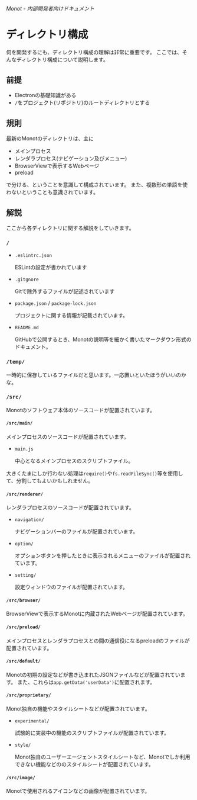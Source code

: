 ###### Monot - 内部開発者向けドキュメント
# ディレクトリ構成
何を開発するにも、ディレクトリ構成の理解は非常に重要です。
ここでは、そんなディレクトリ構成について説明します。

## 前提
- Electronの基礎知識がある
- `/`をプロジェクト(リポジトリ)のルートディレクトリとする

## 規則
最新のMonotのディレクトリは、主に

- メインプロセス
- レンダラプロセス(ナビゲーション及びメニュー)
- BrowserViewで表示するWebページ
- preload

で分ける、ということを意識して構成されています。
また、複数形の単語を使わないということも意識されています。

## 解説
ここから各ディレクトリに関する解説をしていきます。

### `/`
- `.eslintrc.json`

  ESLintの設定が書かれています

- `.gitgnore`

  Gitで除外するファイルが記述されています

- `package.json` / `package-lock.json`

  プロジェクトに関する情報が記載されています。

- `README.md`

  GitHubで公開するとき、Monotの説明等を細かく書いたマークダウン形式のドキュメント。

### `/temp/`
一時的に保存しているファイルだと思います。一応置いといたほうがいいのかな。

### `/src/`
Monotのソフトウェア本体のソースコードが配置されています。

#### `/src/main/`
メインプロセスのソースコードが配置されています。

- `main.js`

  中心となるメインプロセスのスクリプトファイル。

大きくたまにしか行わない処理は`require()`や`fs.readFileSync()`等を使用して、分割してもよいかもしれません。

#### `/src/renderer/`
レンダラプロセスのソースコードが配置されています。

- `navigation/`

  ナビゲーションバーのファイルが配置されています。

- `option/`

  オプションボタンを押したときに表示されるメニューのファイルが配置されています。

- `setting/`

  設定ウィンドウのファイルが配置されています。

#### `/src/browser/`
BrowserViewで表示するMonotに内蔵されたWebページが配置されています。

#### `/src/preload/`
メインプロセスとレンダラプロセスとの間の通信役になるpreloadのファイルが配置されています。

#### `/src/default/`
Monotの初期の設定などが書き込まれたJSONファイルなどが配置されています。
また、これらは`app.getData('userData')`に配置されます。

#### `/src/proprietary/`
Monot独自の機能やスタイルシートなどが配置されています。

- `experimental/`

  試験的に実装中の機能のスクリプトファイルが配置されています。

- `style/`

  Monot独自のユーザーエージェントスタイルシートなど、Monotでしか利用できない機能などののスタイルシートが配置されています。

#### `/src/image/`
Monotで使用されるアイコンなどの画像が配置されています。
